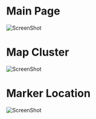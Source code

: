 # Main Page #

![ScreenShot](/demo_screenshots/landing_page.jpg)

# Map Cluster #

![ScreenShot](/demo_screenshots/cluster_map.jpg)

# Marker Location #

![ScreenShot](/demo_screenshots/marker_location.jpg)
